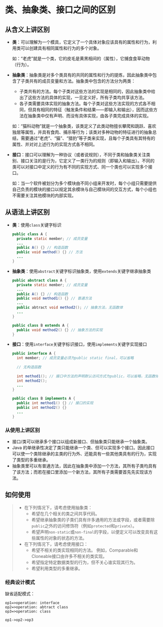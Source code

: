 # 类、抽象类、接口之间的区别

## 从含义上讲区别

- **类**：可以理解为一个模具，它定义了一个具体对象应该具有的属性和行为，利用类可以创建具有相同属性和行为的多个对象。

  如：“老虎”就是一个类，它的皮毛是黄黑相间的（属性），它捕食食草动物（行为）。

- **抽象类**：抽象类是对多个类具有的共同的属性和行为的提炼，因此抽象类中包含了子类共有的成员变量和方法。抽象类中包含的方法分为两类：

  - 子类共有的方法。每个子类对这些方法的实现是相同的，因此抽象类中给出了这些方法的具体的实现，一旦定义好，所有子类均共享该方法。
  - 各子类需要具体实现的抽象方法。每个子类对这些方法实现的方式各不相同，但具有相同的特征（触发条件和结果——即输入和输出），因而这些方法在抽象类中仅有声明、而没有具体实现，由各子类完成具体的实现。

  如：“猫科动物”就是一个抽象类，该类定义了此类动物擅长攀爬和跳跃、喜欢独居等属性，并具有食肉、捕杀等行为；该类对多种动物的特征进行的抽象总结，需要通过“老虎”、“猫”、“猎豹”等子类来实现，且每个子类具有其特有的属性、并对对上述行为的实现方式各不相同。

- **接口**：接口可以理解为一种协议（或者说规则），不同于类和抽象类关注类别、接口关注的是行为，它定义了一类行为的规则（即输入和输出）。不同的类可以对接口中定义的行为有不同的实现方式、同一个类也可以实现多个接口。

  如：当一个软件被划分为多个模块由不同小组来开发时，每个小组只需要提供自己负责的模块的接口以规定其余模块与自己模块间的交互方式，每个小组也不需要关注其他模块的内部实现。

## 从语法上讲区别

- **类**：使用`class`关键字标识

  ```java
  public class A {
    private static member; // 成员变量
    ...
    public A() {} // 构造函数
    public void method() {} // 方法
    ...
  }
  ```

- **抽象类**：使用`abstract`关键字标识抽象类，使用`extends`关键字继承抽象类

  ```java
  public abstract class A {
    private static member; // 成员变量
    ...
    public A() {} // 构造函数
    public void method1() {} // 普通方法
    ...
    public abtract void method2(); // 抽象方法，无函数体
    ...
  }
  
  public class B extends A {
    public void method2() {} // 抽象方法的实现
  }
  ```

- **接口**：使用`interface`关键字标识接口，使用`implements`关键字实现接口

  ```java
  public interface A {
    int member; // 成员变量必须为public static final，可以省略
    
    // 无构造函数
    
    int method1(); // 接口中方法的声明默认访问方式为public，可以省略，无函数体
    int method2();
    ...
  }
  
  public class B implements A {
    public int method1() {} // 接口的实现
    public int method2() {}
    ...
  }
  ```

### 从使用上讲区别

- 接口/类可以继承多个接口以组成新接口、但抽象类只能继承一个抽象类。
- Java 的单继承性决定了类只能继承一个类、但可以实现多个接口。因此接口可以使一个类除继承的主类的行为外、还能具有一些其他类具有的行为，实现了类型的多重继承。
- 抽象类里可以有普通方法，因此在抽象类中添加一个方法，其所有子类均具有了该方法；而若在接口里添加一个新方法，其所有子类需要首先先实现该方法。



## 如何使用

> - 在下列情况下，请考虑使用抽象类：
>   - 希望在几个相关的类之间共享代码。 
>   - 希望继承抽象类的子类们具有许多通用的方法或字段，或者需要除`public`之外的访问修饰符（例如`protected`和`private`）。 
>   - 希望声明`non-static`或`non-final`的字段，以便定义可以改变具有这些属性的对象的状态的方法。 
> - 在下列情况下，请考虑使用接口：
>   - 希望不相关的类实现相同的方法。 例如，Comparable和Cloneable接口由许多不相关的类实现。 
>   - 希望指定特定数据类型的行为，但不关心谁实现其行为。 
>   - 希望利用类型的多重继承。

### 经典设计模式

缺省适配模式：

```flow
op1=>operation: interface
op2=>operation: abtract class
op3=>operation: class

op1->op2->op3
```

